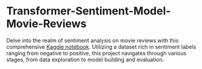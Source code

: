 # Transformer-Sentiment-Model-Movie-Reviews

Delve into the realm of sentiment analysis on movie reviews with this comprehensive [Kaggle notebook](https://www.kaggle.com/code/amuhialdeen/transformer-sentiment-model-movie-reviews#Build-And-Train-Our-Classification-Model
). Utilizing a dataset rich in sentiment labels ranging from negative to positive, this project navigates through various stages, from data exploration to model building and evaluation.
